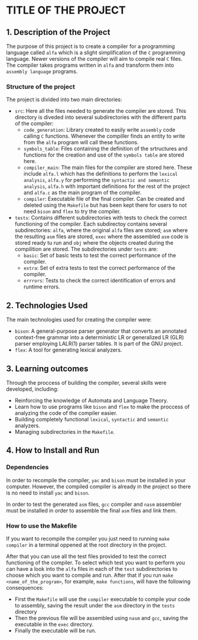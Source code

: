 # TITLE OF THE PROJECT 

## 1. Description of the Project

[//]: # "What was the purpose of the project?" 
The purpose of this project is to create a compiler for a programming language called `alfa` which is a slight simplification of the `C` programming language. Newer versions of the compiler will aim to compile real `C` files. The compiler takes programs written in `alfa` and transform them into `assembly language` programs. 

[//]: # "What your application does?" 


[//]: # "What problem does it solve" 


[//]: # "What was your motivation?" 


[//]: # "Why did you build this project?" 


### Structure of the project 

The project is divided into two main directories:
- `src`: Here all the files needed to generate the compiler are stored. This directory is diveded into several subdirectories with the different parts of the compiler:
    - `code_generation`: Library created to easily write `assembly` code calling `C` functions. Whenever the compiller finds an entity to write from the `alfa` program will call these functions.
    - `symbols_table`: Files containing the definition of the srtructures and functions for the creation and use of the `symbols table` are stored here.
    - `compiler_main`: The main files for the compiler are stored here. These include `alfa.l` which has the definitions to perform the `lexical analysis`, `alfa.y` for performing the `syntactic and semantic analysis`, `alfa.h` with important definitions for the rest of the project and `alfa.c` as the main program of the compiler.
    - `compiler`: Executable file of the final compiler. Can be created and deleted using the `Makefile` but has been kept there for users to not need `bison` and `flex` to try the compiler.
- `tests`: Contains different subdirectories with tests to check the correct functioning of the compiler. Each subdirectoy contains several subdirectories: `alfa`, where the original `alfa` files are stored; `asm` where the resulting `asm` files are stored, `exec` where the assembled `asm` code is stored ready tu run and `obj` where the objects created during the compilition are stored. The subdirectories under `tests` are:
    - `basic`: Set of basic tests to test the correct performance of the compiler.
    - `extra`: Set of extra tests to test the correct performance of the compiler.
    - `errrors`: Tests to check the correct identification of errors and runtime errors.




## 2. Technologies Used

[//]: # "What technologies were used?" 
The main technologies used for creating the compiler were:
- `bison`: A general-purpose parser generator that converts an annotated context-free grammar into a deterministic LR or generalized LR (GLR) parser employing LALR(1) parser tables. It is part of the GNU project.
- `flex`: A tool for generating lexical analyzers.

[//]: # "Why you used the technologies you used?" 


[//]: # "Some of the challenges you faced and features you hope to implement in the future." 





## 3. Learning outcomes

[//]: # "What did you learn?" 
Through the proccess of building the compiler, several skills were developed, including:
- Reinforcing the knowledge of Automata and Language Theory.
- Learn how to use programs like `bison` and `flex` to make the proccess of analyzing the code of the compiler easier.
- Building completely functional `lexical`, `syntactic` and `semantic` analyzers.
- Managing subdirectories in the `Makefile`.


## 4. How to Install and Run

### Dependencies

In order to recompile the compiler, `yac` and `bison` must be installed in your computer. However, the compiled compiler is already in the project so there is no need to install `yac` and `bison`. 

In order to test the generated `asm` files,  `gcc` compiler and `nasm` assembler must be installed in order to assemble the final `asm` files and link them.

### How to use the Makefile

If you want to recompile the compiler you just need to running `make compiler` in a terminal oppened at the root directory in the project. 

After that you can use all the test files provided to test the correct functioning of the compiler. To select which test you want to perform you can have a look into the `alfa` files in each of the `test` subdirectories to choose which you want to compile and run. After that if you run `make <name_of_the_program>`, for example, `make functions`, will have the following consequences:
- First the `Makefile` will use the `compiler` executable to compile your code to assembly, saving the result under the `asm` directory in the `tests` directory
- Then the previous file will be assembled using `nasm` and `gcc`, saving the executable in the `exec` directory.
- Finally the executable will be run.






[//]: # "## 5. Extra Information"


